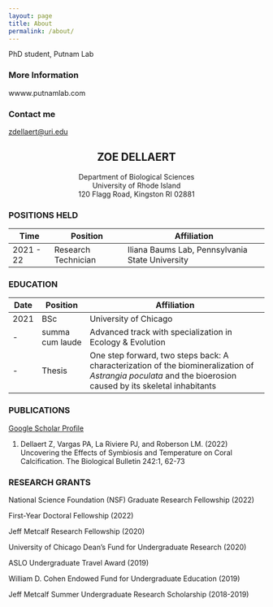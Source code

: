 ```yaml
---
layout: page
title: About
permalink: /about/
---
```


PhD student, Putnam Lab

### More Information

wwww.putnamlab.com

### Contact me

[zdellaert@uri.edu](mailto:zdellaert@uri.edu)


## <center>ZOE DELLAERT</center>
<center>Department of Biological Sciences</center>
<center>University of Rhode Island</center>
<center>120 Flagg Road, Kingston RI 02881</center>


### POSITIONS HELD

Time|Position| Affiliation
--|--|--
2021 - 22 		| Research Technician | Iliana Baums Lab, Pennsylvania State University


### EDUCATION

Date|Position| Affiliation
--|--|--
2021 |	BSc | University of Chicago
- | summa cum laude | Advanced track with specialization in Ecology & Evolution
- | Thesis | One step forward, two steps back: A characterization of the biomineralization of *Astrangia poculata* and the bioerosion caused by its skeletal inhabitants

### PUBLICATIONS 

[Google Scholar Profile](https://scholar.google.com/citations?user=fG_Q1uwAAAAJ&hl=en)

1. Dellaert Z, Vargas PA, La Riviere PJ, and Roberson LM. (2022) Uncovering the Effects of Symbiosis and Temperature on Coral Calcification. The Biological Bulletin 242:1, 62-73
	   
### RESEARCH GRANTS

National Science Foundation (NSF) Graduate Research Fellowship (2022)

First-Year Doctoral Fellowship (2022)

Jeff Metcalf Research Fellowship (2020)

University of Chicago Dean’s Fund for Undergraduate Research (2020)

ASLO Undergraduate Travel Award (2019)

William D. Cohen Endowed Fund for Undergraduate Education (2019)

Jeff Metcalf Summer Undergraduate Research Scholarship (2018-2019)
